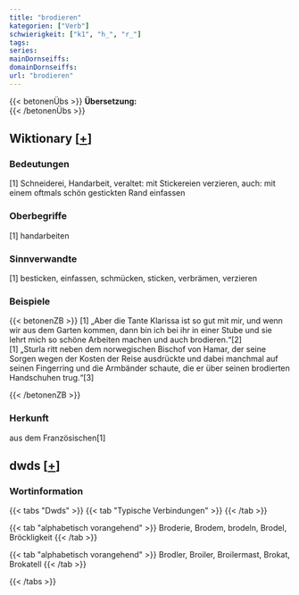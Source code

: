 ```yaml
---
title: "brodieren"
kategorien: ["Verb"]
schwierigkeit: ["k1", "h_", "r_"]
tags:
series:
mainDornseiffs:
domainDornseiffs:
url: "brodieren"
---
```


{{< betonenÜbs >}}
**Übersetzung:**  
{{< /betonenÜbs >}}

## Wiktionary [[+](https://de.wiktionary.org/wiki/brodieren)]

### Bedeutungen
[1] Schneiderei, Handarbeit, veraltet: mit Stickereien verzieren, auch: mit einem oftmals schön gestickten Rand einfassen  

### Oberbegriffe
[1] handarbeiten  

### Sinnverwandte
[1] besticken, einfassen, schmücken, sticken, verbrämen, verzieren  

### Beispiele
{{< betonenZB >}}
[1] „Aber die Tante Klarissa ist so gut mit mir, und wenn wir aus dem Garten kommen, dann bin ich bei ihr in einer Stube und sie lehrt mich so schöne Arbeiten machen und auch brodieren.“[2]  
[1] „Sturla ritt neben dem norwegischen Bischof von Hamar, der seine Sorgen wegen der Kosten der Reise ausdrückte und dabei manchmal auf seinen Fingerring und die Armbänder schaute, die er über seinen brodierten Handschuhen trug.“[3]  

{{< /betonenZB >}}
### Herkunft
aus dem Französischen[1]  



## dwds [[+](https://www.dwds.de/wb/brodieren)]

### Wortinformation
{{< tabs "Dwds" >}}
{{< tab "Typische Verbindungen" >}}
{{< /tab >}}

{{< tab "alphabetisch vorangehend" >}}
Broderie, Brodem, brodeln, Brodel, Bröckligkeit
{{< /tab >}}

{{< tab "alphabetisch vorangehend" >}}
Brodler, Broiler, Broilermast, Brokat, Brokatell
{{< /tab >}}

{{< /tabs >}}

